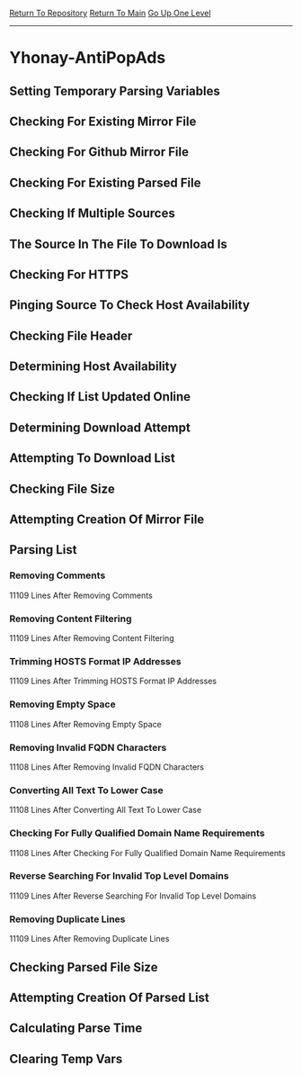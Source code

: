 [Return To Repository](https://github.com/deathbybandaid/piholeparser/)
[Return To Main](https://github.com/deathbybandaid/piholeparser/blob/master/RecentRunLogs/Mainlog.md)
[Go Up One Level](https://github.com/deathbybandaid/piholeparser/blob/master/RecentRunLogs/TopLevelScripts/30-Processing-External-Blacklists.md)
____________________________________
# Yhonay-AntiPopAds
## Setting Temporary Parsing Variables
## Checking For Existing Mirror File
## Checking For Github Mirror File
## Checking For Existing Parsed File
## Checking If Multiple Sources
## The Source In The File To Download Is
## Checking For HTTPS
## Pinging Source To Check Host Availability
## Checking File Header
## Determining Host Availability
## Checking If List Updated Online
## Determining Download Attempt
## Attempting To Download List
## Checking File Size
## Attempting Creation Of Mirror File
## Parsing List
### Removing Comments
11109 Lines After Removing Comments
### Removing Content Filtering
11109 Lines After Removing Content Filtering
### Trimming HOSTS Format IP Addresses
11109 Lines After Trimming HOSTS Format IP Addresses
### Removing Empty Space
11108 Lines After Removing Empty Space
### Removing Invalid FQDN Characters
11108 Lines After Removing Invalid FQDN Characters
### Converting All Text To Lower Case
11108 Lines After Converting All Text To Lower Case
### Checking For Fully Qualified Domain Name Requirements
11108 Lines After Checking For Fully Qualified Domain Name Requirements
### Reverse Searching For Invalid Top Level Domains
11109 Lines After Reverse Searching For Invalid Top Level Domains
### Removing Duplicate Lines
11109 Lines After Removing Duplicate Lines
## Checking Parsed File Size
## Attempting Creation Of Parsed List
## Calculating Parse Time
## Clearing Temp Vars
